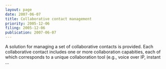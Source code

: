 ```yaml
---
layout: page
date: 2007-06-07
title: Collaborative contact management
priority: 2005-12-06
filing: 2005-12-06
publication: 2007-06-07
---
```

A solution for managing a set of collaborative contacts is provided. Each collaborative contact includes one or more collaboration capabities, each of which corresponds to a unique collaboration tool (e.g., voice over IP, instant …